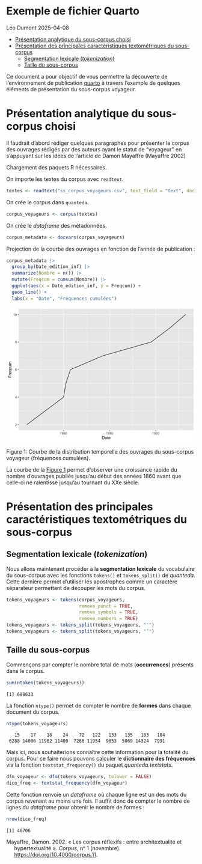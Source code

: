 # Exemple de fichier Quarto
Léo Dumont
2025-04-08

- [Présentation analytique du sous-corpus
  choisi](#présentation-analytique-du-sous-corpus-choisi)
- [Présentation des principales caractéristiques textométriques du
  sous-corpus](#présentation-des-principales-caractéristiques-textométriques-du-sous-corpus)
  - [Segmentation lexicale
    (*tokenization*)](#segmentation-lexicale-tokenization)
  - [Taille du sous-corpus](#taille-du-sous-corpus)

Ce document a pour objectif de vous permettre la découverte de
l’environnement de publication [quarto](https://quarto.org/) à travers
l’exemple de quelques éléments de présentation du sous-corpus voyageur.

# Présentation analytique du sous-corpus choisi

Il faudrait d’abord rédiger quelques paragraphes pour présenter le
corpus des ouvrages rédigés par des auteurs ayant le statut de
“voyageur” en s’appuyant sur les idées de l’article de Damon Mayaffre
(Mayaffre 2002)

Chargement des paquets R nécessaires.

On importe les textes du corpus avec `readtext`.

``` r
textes <- readtext("ss_corpus_voyageurs.csv", text_field = "text", docid_field = "doc_id")
```

On crée le corpus dans `quanteda`.

``` r
corpus_voyageurs <- corpus(textes)
```

On crée le *dataframe* des métadonnées.

``` r
corpus_metadata <- docvars(corpus_voyageurs)
```

Projection de la courbe des ouvrages en fonction de l’année de
publication :

``` r
corpus_metadata |>
  group_by(Date_edition_inf) |>
  summarize(Nombre = n()) |>
  mutate(Freqcum = cumsum(Nombre)) |>
  ggplot(aes(x = Date_edition_inf, y = Freqcum)) +
  geom_line() +
  labs(x = "Date", "Fréquences cumulées")
```

<div id="fig-courbe-publi">

![](TP_06_files/figure-commonmark/fig-courbe-publi-1.png)


Figure 1: Courbe de la distribution temporelle des ouvrages du
sous-corpus voyageur (fréquences cumulées).

</div>

La courbe de la
<a href="#fig-courbe-publi" class="quarto-xref">Figure 1</a> permet
d’observer une croissance rapide du nombre d’ouvrages publiés jusqu’au
début des années 1860 avant que celle-ci ne ralentisse jusqu’au tournant
du XXe siècle.

# Présentation des principales caractéristiques textométriques du sous-corpus

## Segmentation lexicale (*tokenization*)

Nous allons maintenant procéder à la **segmentation lexicale** du
vocabulaire du sous-corpus avec les fonctions `tokens()` et
`tokens_split()` de *quanteda*. Cette dernière permet d’utiliser les
apostrophes comme un caractère séparateur permettant de découper les
mots du corpus.

``` r
tokens_voyageurs <- tokens(corpus_voyageurs,
                           remove_punct = TRUE,
                           remove_symbols = TRUE,
                           remove_numbers = TRUE)
tokens_voyageurs <- tokens_split(tokens_voyageurs, "'")
tokens_voyageurs <- tokens_split(tokens_voyageurs, "’")
```

## Taille du sous-corpus

Commençons par compter le nombre total de mots (**occurrences**)
présents dans le corpus.

``` r
sum(ntoken(tokens_voyageurs))
```

    [1] 688633

La fonction `ntype()` permet de compter le nombre de **formes** dans
chaque document du corpus.

``` r
ntype(tokens_voyageurs)
```

       15    17    18    24    72   122   133   135   183   184 
     6288 14006 11962 11400  7266 11954  9653  5069 14324  7991 

Mais ici, nous souhaiterions connaître cette information pour la
totalité du corpus. Pour ce faire nous pouvons calculer le
**dictionnaire des fréquences** via la fonction `textstat_frequency()`
du paquet *quanteda.textstats*.

``` r
dfm_voyageur <- dfm(tokens_voyageurs, tolower = FALSE)
dico_freq <- textstat_frequency(dfm_voyageur)
```

Cette fonction renvoie un *dataframe* où chaque ligne est un des mots du
corpus revenant au moins une fois. Il suffit donc de compter le nombre
de lignes du *dataframe* pour obtenir le nombre de formes :

``` r
nrow(dico_freq)
```

    [1] 46706

<div id="refs" class="references csl-bib-body hanging-indent"
entry-spacing="0">

<div id="ref-mayaffre_corpus_2002" class="csl-entry">

Mayaffre, Damon. 2002. « Les corpus réflexifs : entre architextualité et
hypertextualité ». *Corpus*, nᵒ 1 (novembre).
<https://doi.org/10.4000/corpus.11>.

</div>

</div>
